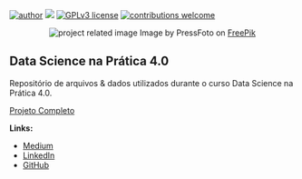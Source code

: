 [![author](https://img.shields.io/badge/Author-KAUE-red.svg)](https://www.linkedin.com/in/kauefs/) [![](https://img.shields.io/badge/Python-3-blue.svg)](https://www.python.org/) [![GPLv3 license](https://img.shields.io/badge/License-GPLv3-blue.svg)](http://perso.crans.org/besson/LICENSE.html) [![contributions welcome](https://img.shields.io/badge/Contributions-Welcome-brightgreen.svg?style=flat)](https://github.com/kauefs/dnsp/issues)

<p align=center>
<img src=https://img.freepik.com/free-photo/close-up-businessman-with-digital-tablet_1098-549.jpg alt='project related image'>
 Image by PressFoto on <a href='https://www.freepik.com/free-photo/close-up-businessman-with-digital-tablet_855036.htm#query=data&position=8&from_view=search&track=sph'>FreePik</a>
</p>

## Data Science na Prática 4.0

Repositório de arquivos & dados utilizados durante o curso Data Science na Prática 4.0.

[Projeto Completo](https://sigmoidal.ai)

**Links:**
* [Medium](https://medium.com/@kauefs)
* [LinkedIn](https://www.linkedin.com/in/kauefs/)
* [GitHub](https://github.com/kauefs)
